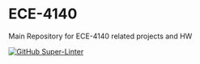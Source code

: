 # ECE-4140
Main Repository for ECE-4140 related projects and HW

[![GitHub Super-Linter](https://github.com/kshelton7821/ECE-4140/workflows/Lint%20Code%20Base/badge.svg)](https://github.com/marketplace/actions/super-linter)
